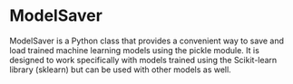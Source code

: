 # ModelSaver
ModelSaver is a Python class that provides a convenient way to save and load trained machine learning models using the pickle module. It is designed to work specifically with models trained using the Scikit-learn library (sklearn) but can be used with other models as well.

